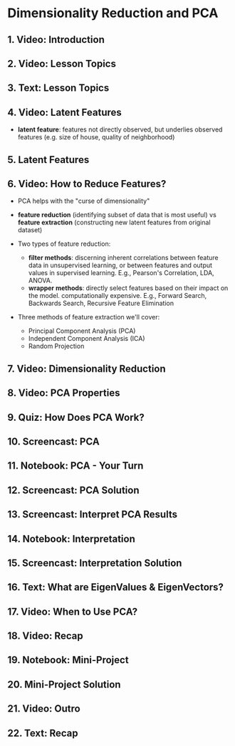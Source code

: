 # Dimensionality Reduction and PCA

## 1. Video: Introduction

## 2. Video: Lesson Topics

## 3. Text: Lesson Topics

## 4. Video: Latent Features

* **latent feature**: features not directly observed, but underlies observed features (e.g. size of house, quality of neighborhood)

## 5. Latent Features

## 6. Video: How to Reduce Features?

* PCA helps with the "curse of dimensionality"

* **feature reduction** (identifying subset of data that is most useful) vs **feature extraction** (constructing new latent features from original dataset)

* Two types of feature reduction:
    - **filter methods**: discerning inherent correlations between feature data in unsupervised learning, or between features and output values in supervised learning. E.g., Pearson's Correlation, LDA, ANOVA.
    - **wrapper methods**: directly select features based on their impact on the model. computationally expensive. E.g., Forward Search, Backwards Search, Recursive Feature Elimination

* Three methods of feature extraction we'll cover:
    - Principal Component Analysis (PCA)
    - Independent Component Analysis (ICA)
    - Random Projection

## 7. Video: Dimensionality Reduction

## 8. Video: PCA Properties

## 9. Quiz: How Does PCA Work?

## 10. Screencast: PCA

## 11. Notebook: PCA - Your Turn

## 12. Screencast: PCA Solution

## 13. Screencast: Interpret PCA Results

## 14. Notebook: Interpretation

## 15. Screencast: Interpretation Solution

## 16. Text: What are EigenValues & EigenVectors?

## 17. Video: When to Use PCA?

## 18. Video: Recap

## 19. Notebook: Mini-Project

## 20. Mini-Project Solution

## 21. Video: Outro

## 22. Text: Recap
